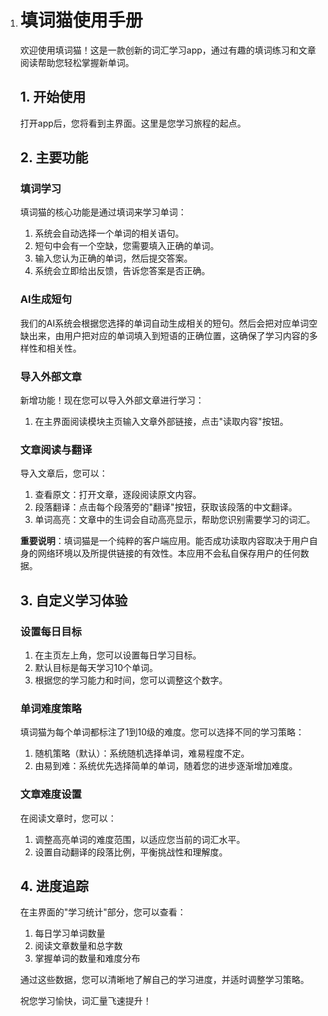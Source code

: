 1. # 填词猫使用手册

   欢迎使用填词猫！这是一款创新的词汇学习app，通过有趣的填词练习和文章阅读帮助您轻松掌握新单词。

   ## 1. 开始使用

   打开app后，您将看到主界面。这里是您学习旅程的起点。

   ## 2. 主要功能

   ### 填词学习

   填词猫的核心功能是通过填词来学习单词：
   1. 系统会自动选择一个单词的相关语句。
   2. 短句中会有一个空缺，您需要填入正确的单词。
   3. 输入您认为正确的单词，然后提交答案。
   4. 系统会立即给出反馈，告诉您答案是否正确。

   ### AI生成短句

   我们的AI系统会根据您选择的单词自动生成相关的短句。然后会把对应单词空缺出来，由用户把对应的单词填入到短语的正确位置，这确保了学习内容的多样性和相关性。

   ### 导入外部文章

   新增功能！现在您可以导入外部文章进行学习：
   1. 在主界面阅读模块主页输入文章外部链接，点击"读取内容"按钮。

   ### 文章阅读与翻译

   导入文章后，您可以：
   1. 查看原文：打开文章，逐段阅读原文内容。
   2. 段落翻译：点击每个段落旁的"翻译"按钮，获取该段落的中文翻译。
   3. 单词高亮：文章中的生词会自动高亮显示，帮助您识别需要学习的词汇。

   **重要说明**：填词猫是一个纯粹的客户端应用。能否成功读取内容取决于用户自身的网络环境以及所提供链接的有效性。本应用不会私自保存用户的任何数据。

   ## 3. 自定义学习体验

   ### 设置每日目标

   1. 在主页左上角，您可以设置每日学习目标。
   2. 默认目标是每天学习10个单词。
   3. 根据您的学习能力和时间，您可以调整这个数字。

   ### 单词难度策略

   填词猫为每个单词都标注了1到10级的难度。您可以选择不同的学习策略：
   1. 随机策略（默认）：系统随机选择单词，难易程度不定。
   2. 由易到难：系统优先选择简单的单词，随着您的进步逐渐增加难度。

   ### 文章难度设置

   在阅读文章时，您可以：
   1. 调整高亮单词的难度范围，以适应您当前的词汇水平。
   2. 设置自动翻译的段落比例，平衡挑战性和理解度。

   ## 4. 进度追踪

   在主界面的"学习统计"部分，您可以查看：
   1. 每日学习单词数量
   2. 阅读文章数量和总字数
   3. 掌握单词的数量和难度分布

   通过这些数据，您可以清晰地了解自己的学习进度，并适时调整学习策略。

   祝您学习愉快，词汇量飞速提升！